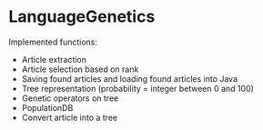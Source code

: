 # LanguageGenetics

Implemented functions:
- Article extraction
- Article selection based on rank
- Saving found articles and loading found articles into Java
- Tree representation (probability = integer between 0 and 100)
- Genetic operators on tree
- PopulationDB
- Convert article into a tree
